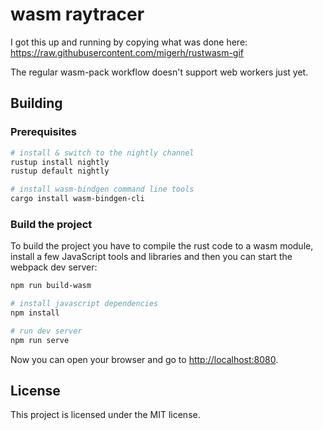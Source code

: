 # wasm raytracer

I got this up and running by copying what was done here: https://raw.githubusercontent.com/migerh/rustwasm-gif

The regular wasm-pack workflow doesn't support web workers just yet.

## Building

### Prerequisites

```sh
# install & switch to the nightly channel
rustup install nightly
rustup default nightly

# install wasm-bindgen command line tools
cargo install wasm-bindgen-cli
```

### Build the project

To build the project you have to compile the rust code to a wasm module,
install a few JavaScript tools and libraries and then you can start the webpack
dev server:

```sh
npm run build-wasm

# install javascript dependencies
npm install

# run dev server
npm run serve
```

Now you can open your browser and go to <http://localhost:8080>.

## License

This project is licensed under the MIT license.
